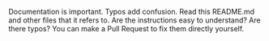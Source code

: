 Documentation is important. Typos add confusion. Read this README.md and other
files that it refers to. Are the instructions easy to understand? Are there
typos? You can make a Pull Request to fix them directly yourself.

